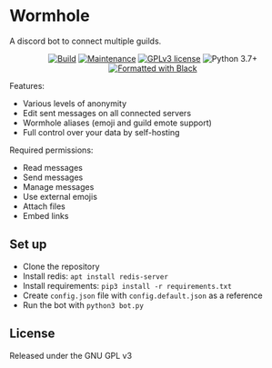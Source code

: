 # Wormhole
A discord bot to connect multiple guilds.

<p align="center">
  <!-- Build status -->
  <a href="https://github.com/sinus-x/discord-wormhole/actions?query=workflow%3AWormhole"><img src="https://github.com/sinus-x/discord-wormhole/workflows/Wormhole/badge.svg?branch=split" alt="Build" /></a>
  <!-- Mantained? -->
  <a href="https://github.com/sinus-x/discord-wormhole/graphs/commit-activity"><img src="https://img.shields.io/badge/Maintained%3F-yes-brightgreen.svg" alt="Maintenance" /></a>
  <!-- License -->
  <a href="https://github.com/sinus-x/discord-wormhole/blob/master/LICENSE"><img src="https://img.shields.io/badge/License-GPLv3-brightgreen.svg" alt="GPLv3 license" /></a>
  <!-- Python version -->
  <img src="https://img.shields.io/badge/python-3.7+-blue.svg" alt="Python 3.7+" />
  <!-- Black -->
  <a href="https://github.com/psf/black"><img src="https://img.shields.io/badge/code%20style-black-000000.svg" alt="Formatted with Black" /></a>
</p>

Features:

- Various levels of anonymity
- Edit sent messages on all connected servers
- Wormhole aliases (emoji and guild emote support)
- Full control over your data by self-hosting

Required permissions:

- Read messages
- Send messages
- Manage messages
- Use external emojis
- Attach files
- Embed links

## Set up
- Clone the repository
- Install redis: `apt install redis-server`
- Install requirements: `pip3 install -r requirements.txt`
- Create `config.json` file with `config.default.json` as a reference
- Run the bot with `python3 bot.py`

## License
Released under the GNU GPL v3
